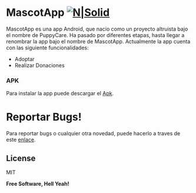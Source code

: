 # MascotApp [![N|Solid](https://cdn1.iconfinder.com/data/icons/material-core/20/language-16.png)](https://puppycare.000webhostapp.com/)

MascotApp es una app Android, que nacio como un proyecto altruista bajo el nombre de PuppyCare.
Ha pasado por diferentes etapas, hasta llegar a renombrar la app bajo el nombre de MascotApp.
Actualmente la app cuenta con las siguiente funcionalidades:

  - Adoptar
  - Realizar Donaciones

### APK

Para instalar la app puede descargar el [Apk](https://github.com/WinstonR96/PuppyCare-App/blob/master/app/build/outputs/apk/debug/app-debug.apk?raw=true).
  

# Reportar Bugs!

Para reportar bugs o cualquier otra novedad, puede hacerlo a traves de este [enlace](https://github.com/WinstonR96/PuppyCare-App/issues).


License
----

MIT


**Free Software, Hell Yeah!**